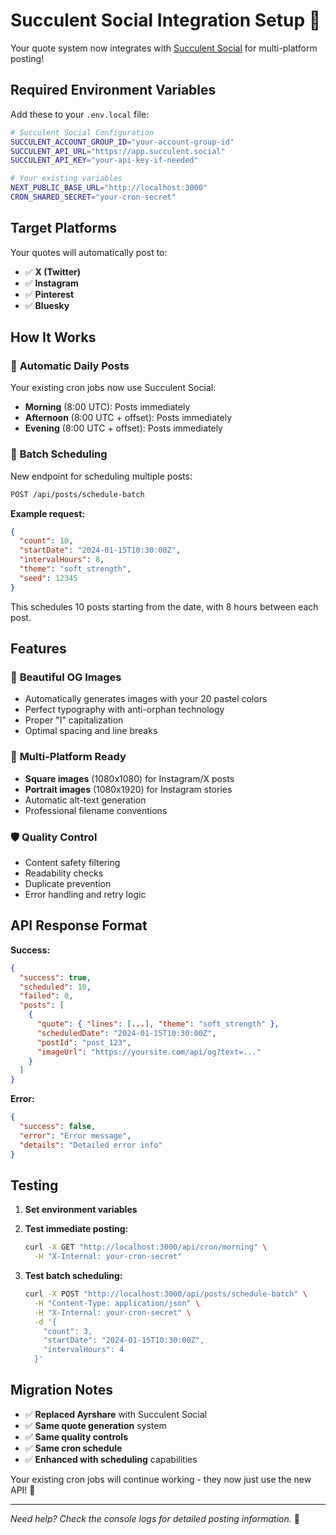 # Succulent Social Integration Setup 🌸

Your quote system now integrates with [Succulent Social](https://app.succulent.social/) for multi-platform posting!

## Required Environment Variables

Add these to your `.env.local` file:

```bash
# Succulent Social Configuration
SUCCULENT_ACCOUNT_GROUP_ID="your-account-group-id"
SUCCULENT_API_URL="https://app.succulent.social"
SUCCULENT_API_KEY="your-api-key-if-needed"

# Your existing variables
NEXT_PUBLIC_BASE_URL="http://localhost:3000"
CRON_SHARED_SECRET="your-cron-secret"
```

## Target Platforms

Your quotes will automatically post to:
- ✅ **X (Twitter)**
- ✅ **Instagram** 
- ✅ **Pinterest**
- ✅ **Bluesky**

## How It Works

### 🔄 **Automatic Daily Posts**
Your existing cron jobs now use Succulent Social:
- **Morning** (8:00 UTC): Posts immediately
- **Afternoon** (8:00 UTC + offset): Posts immediately  
- **Evening** (8:00 UTC + offset): Posts immediately

### 📅 **Batch Scheduling**
New endpoint for scheduling multiple posts:

```bash
POST /api/posts/schedule-batch
```

**Example request:**
```json
{
  "count": 10,
  "startDate": "2024-01-15T10:30:00Z",
  "intervalHours": 8,
  "theme": "soft_strength",
  "seed": 12345
}
```

This schedules 10 posts starting from the date, with 8 hours between each post.

## Features

### 🎨 **Beautiful OG Images**
- Automatically generates images with your 20 pastel colors
- Perfect typography with anti-orphan technology
- Proper "I" capitalization
- Optimal spacing and line breaks

### 📱 **Multi-Platform Ready**
- **Square images** (1080x1080) for Instagram/X posts
- **Portrait images** (1080x1920) for Instagram stories
- Automatic alt-text generation
- Professional filename conventions

### 🛡️ **Quality Control**
- Content safety filtering
- Readability checks
- Duplicate prevention
- Error handling and retry logic

## API Response Format

**Success:**
```json
{
  "success": true,
  "scheduled": 10,
  "failed": 0,
  "posts": [
    {
      "quote": { "lines": [...], "theme": "soft_strength" },
      "scheduledDate": "2024-01-15T10:30:00Z",
      "postId": "post_123",
      "imageUrl": "https://yoursite.com/api/og?text=..."
    }
  ]
}
```

**Error:**
```json
{
  "success": false,
  "error": "Error message",
  "details": "Detailed error info"
}
```

## Testing

1. **Set environment variables**
2. **Test immediate posting:**
   ```bash
   curl -X GET "http://localhost:3000/api/cron/morning" \
     -H "X-Internal: your-cron-secret"
   ```

3. **Test batch scheduling:**
   ```bash
   curl -X POST "http://localhost:3000/api/posts/schedule-batch" \
     -H "Content-Type: application/json" \
     -H "X-Internal: your-cron-secret" \
     -d '{
       "count": 3,
       "startDate": "2024-01-15T10:30:00Z",
       "intervalHours": 4
     }'
   ```

## Migration Notes

- ✅ **Replaced Ayrshare** with Succulent Social
- ✅ **Same quote generation** system
- ✅ **Same quality controls** 
- ✅ **Same cron schedule**
- ✅ **Enhanced with scheduling** capabilities

Your existing cron jobs will continue working - they now just use the new API! 🚀

---

*Need help? Check the console logs for detailed posting information.* 📝
